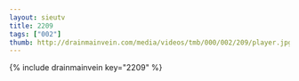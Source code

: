 ```yaml
--- 
layout: sieutv
title: 2209
tags: ["002"]
thumb: http://drainmainvein.com/media/videos/tmb/000/002/209/player.jpg
---
```

{% include drainmainvein key="2209" %} 
